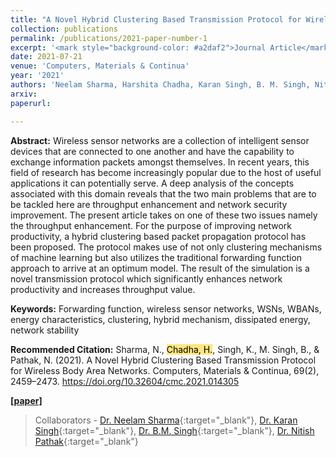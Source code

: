 ```yaml
---
title: "A Novel Hybrid Clustering Based Transmission Protocol for Wireless Body Area Networks"
collection: publications
permalink: /publications/2021-paper-number-1
excerpt: '<mark style="background-color: #a2daf2">Journal Article</mark> The research paper proposes a hybrid clustering-based packet propagation protocol to enhance the throughput of wireless sensor networks. By combining machine learning clustering and traditional forwarding functions, the protocol achieves significant improvements in network productivity and throughput values.'
date: 2021-07-21
venue: 'Computers, Materials & Continua'
year: '2021'
authors: 'Neelam Sharma, Harshita Chadha, Karan Singh, B. M. Singh, Nitish Pathak'
arxiv:
paperurl:

---
```

**Abstract:**
Wireless sensor networks are a collection of intelligent sensor devices that are connected to one another and have the capability to exchange information packets amongst themselves. In recent years, this field of research has become increasingly popular due to the host of useful applications it can potentially serve. A deep analysis of the concepts associated with this domain reveals that the two main problems that are to be tackled here are throughput enhancement and network security improvement. The present article takes on one of these two issues namely the throughput enhancement. For the purpose of improving network productivity, a hybrid clustering based packet propagation protocol has been proposed. The protocol makes use of not only clustering mechanisms of machine learning but also utilizes the traditional forwarding function approach to arrive at an optimum model. The result of the simulation is a novel transmission protocol which significantly enhances network productivity and increases throughput value.

**Keywords:** Forwarding function, wireless sensor networks, WSNs, WBANs, energy characteristics, clustering, hybrid mechanism, dissipated energy, network stability


**Recommended Citation:**
Sharma, N., <mark style="background-color: #ffe680">Chadha, H.</mark>, Singh, K., M. Singh, B., & Pathak, N. (2021). A Novel Hybrid Clustering Based Transmission Protocol for Wireless Body Area Networks. Computers, Materials & Continua, 69(2), 2459–2473. https://doi.org/10.32604/cmc.2021.014305

<b><a href="https://doi.org/10.32604/cmc.2021.014305">[paper]</a></b>

> Collaborators - [Dr. Neelam Sharma](https://cse.mait.ac.in/index.php/people/faculty/profile?layout=edit&id=549){:target="_blank"},
[Dr. Karan Singh](https://scholar.google.co.in/citations?user=bPz8jOMAAAAJ&hl=en){:target="_blank"}, [Dr. B.M. Singh](https://scholar.google.co.in/citations?user=eoaIg_4AAAAJ&hl=en){:target="_blank"}, [Dr. Nitish Pathak](https://scholar.google.co.in/citations?user=uGY4cUwAAAAJ&hl=en){:target="_blank"}

